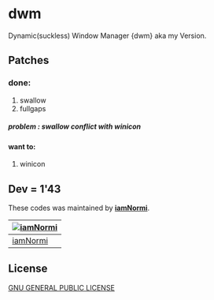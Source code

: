 # dwm
Dynamic(suckless) Window Manager {dwm} aka my Version.
## Patches
### done:
1. swallow
2. fullgaps
##### problem : swallow conflict with winicon
#### want to:
1. winicon


## Dev = 1'43
These codes was maintained by [**iamNormi**](https://github.com/iamNormi).

[![iamNormi](https://github.com/iamNormi.png?size=100)](https://github.com/iamNormi) |
--- |
[iamNormi](https://github.com/iamNormi) |

## License

[GNU GENERAL PUBLIC LICENSE](./LICENSE)

